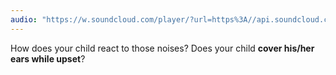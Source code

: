 ```yaml
---
audio: "https://w.soundcloud.com/player/?url=https%3A//api.soundcloud.com/tracks/1406300122%3Fsecret_token%3Ds-bRFMjttbwi4&color=%23ff5500&auto_play=true&hide_related=false&show_comments=true&show_user=true&show_reposts=false&show_teaser=true&visual=true"
---
```


How does your child react to those noises? Does your child <strong>cover his/her ears while upset</strong>?